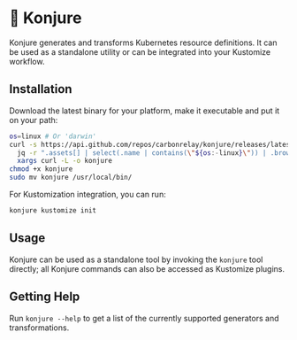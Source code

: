 # 🧙‍ Konjure

Konjure generates and transforms Kubernetes resource definitions. It can be used as a standalone utility or can be integrated into your Kustomize workflow.

## Installation

Download the latest binary for your platform, make it executable and put it on your path:

```sh
os=linux # Or 'darwin'
curl -s https://api.github.com/repos/carbonrelay/konjure/releases/latest |\
  jq -r ".assets[] | select(.name | contains(\"${os:-linux}\")) | .browser_download_url" |\
  xargs curl -L -o konjure
chmod +x konjure
sudo mv konjure /usr/local/bin/
```

For Kustomization integration, you can run:

```sh
konjure kustomize init
```

## Usage

Konjure can be used as a standalone tool by invoking the `konjure` tool directly; all Konjure commands can also be accessed as Kustomize plugins.

## Getting Help

Run `konjure --help` to get a list of the currently supported generators and transformations.